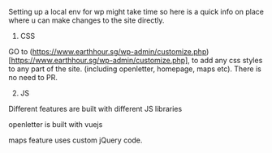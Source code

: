 Setting up a local env for wp might take time so here is a quick info on place where u can make changes to the site directly.

1. CSS
 
GO to (https://www.earthhour.sg/wp-admin/customize.php)[https://www.earthhour.sg/wp-admin/customize.php], to add any css styles to any part of the site. (including openletter, homepage, maps etc). There is no need to PR.


2. JS

Different features are built with different JS libraries

openletter is built with vuejs 

maps feature uses custom jQuery code.
